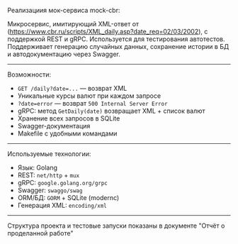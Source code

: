 Реализациия мок-сервиса mock-cbr:

Микросервис, имитирующий XML-ответ от (https://www.cbr.ru/scripts/XML_daily.asp?date_req=02/03/2002), с поддержкой REST и gRPC. Используется для тестирования автотестов. Поддерживает генерацию случайных данных, сохранение истории в БД и автодокументацию через Swagger.

----------------------------------------------------------------

Возможности:
- `GET /daily?date=...` — возврат XML
- Уникальные курсы валют при каждом запросе
- `?date=error` — возврат `500 Internal Server Error`
- gRPC: метод `GetDaily(date)` возвращает XML + список валют
- Хранение всех запросов в SQLite
- Swagger-документация
- Makefile с удобными командами
----------------------------------------------------------------

Используемые технологии:
- Язык: Golang
- REST: `net/http` + `mux`
- gRPC: `google.golang.org/grpc`
- Swagger: `swaggo/swag`
- ORM/БД: `GORM` + SQLite (modernc)
- Генерация XML: `encoding/xml`
----------------------------------------------------------------

Структура проекта и тестовые запуски показаны в документе "Отчёт о проделанной работе"
